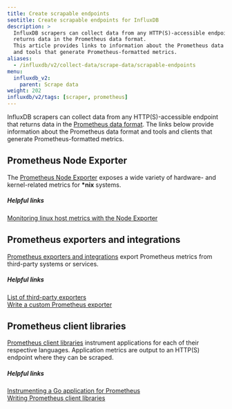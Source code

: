```yaml
---
title: Create scrapable endpoints
seotitle: Create scrapable endpoints for InfluxDB
description: >
  InfluxDB scrapers can collect data from any HTTP(S)-accessible endpoint that
  returns data in the Prometheus data format.
  This article provides links to information about the Prometheus data format
  and tools that generate Prometheus-formatted metrics.
aliases:
  - /influxdb/v2/collect-data/scrape-data/scrapable-endpoints
menu:
  influxdb_v2:
    parent: Scrape data
weight: 202
influxdb/v2/tags: [scraper, prometheus]
---
```


InfluxDB scrapers can collect data from any HTTP(S)-accessible endpoint that returns data
in the [Prometheus data format](https://prometheus.io/docs/instrumenting/exposition_formats/).
The links below provide information about the Prometheus data format and tools
and clients that generate Prometheus-formatted metrics.

## Prometheus Node Exporter
The [Prometheus Node Exporter](https://github.com/prometheus/node_exporter) exposes
a wide variety of hardware- and kernel-related metrics for **\*nix** systems.

##### Helpful links
[Monitoring linux host metrics with the Node Exporter](https://prometheus.io/docs/guides/node-exporter/)  

## Prometheus exporters and integrations
[Prometheus exporters and integrations](https://prometheus.io/docs/instrumenting/exporters/)
export Prometheus metrics from third-party systems or services.

##### Helpful links
[List of third-party exporters](https://prometheus.io/docs/instrumenting/exporters/#third-party-exporters)  
[Write a custom Prometheus exporter](https://prometheus.io/docs/instrumenting/writing_exporters/)  

## Prometheus client libraries
[Prometheus client libraries](https://prometheus.io/docs/instrumenting/clientlibs/)
instrument applications for each of their respective languages.
Application metrics are output to an HTTP(S) endpoint where they can be scraped.

##### Helpful links
[Instrumenting a Go application for Prometheus](https://prometheus.io/docs/guides/go-application/)  
[Writing Prometheus client libraries](https://prometheus.io/docs/instrumenting/writing_clientlibs/)  
